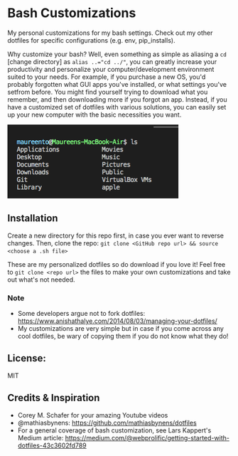 # Bash Customizations

My personal customizations for my bash settings. Check out my other dotfiles for specific configurations (e.g. env, pip_installs).

  Why customize your bash? Well, even something as simple as aliasing a `cd` [change directory] as `alias ..="cd ../"`, you can greatly increase your productivity and personalize your computer/development environment suited to your needs. For example, if you purchase a new OS, you'd probably forgotten what GUI apps you've installed, or what settings you've setfrom before. You might find yourself trying to download what you remember, and then downloading more if you forgot an app.
  Instead, if you have a customized set of dotfiles with various solutions, you can easily set up your new computer with the basic necessities you want.
  
![example_terminal_customization](sample-terminal.png)

## Installation

Create a new directory for this repo first, in case you ever want to reverse changes. Then, clone the repo:
`git clone <GitHub repo url> && source <choose a .sh file>`

These are my personalized dotfiles so do download if you love it! Feel free to `git clone <repo url>` the files to make your own customizations and take out what's not needed.

### Note
- Some developers argue not to fork dotfiles: https://www.anishathalye.com/2014/08/03/managing-your-dotfiles/
- My customizations are very simple but in case if you come across any cool dotfiles, be wary of copying them if you do not know what they do!

## License:
MIT

## Credits & Inspiration
- Corey M. Schafer for your amazing Youtube videos
- @mathiasbynens: https://github.com/mathiasbynens/dotfiles
- For a general coverage of bash customization, see Lars Kappert's Medium article: https://medium.com/@webprolific/getting-started-with-dotfiles-43c3602fd789
